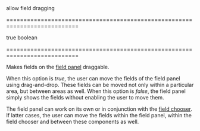 <!--**
/*-------------------------------------------
    Auto-generated file. Do not modify.
-------------------------------------------

**-->
<!--d-->allow field dragging<!--/d-->
===========================================================================
<!--default-->true<!--/default-->
<!--type-->boolean<!--/type-->
===========================================================================

<!--shortDescription-->
Makes fields on the [field panel](/Documentation/Guide/UI_Widgets/Pivot_Grid/Visual_Elements/#Field_Panel) draggable.
<!--/shortDescription-->

<!--fullDescription-->
When this option is *true*, the user can move the fields of the field panel using drag-and-drop. These fields can be moved not only within a particular area, but between areas as well. When this option is *false*, the field panel simply shows the fields without enabling the user to move them.

The field panel can work on its own or in conjunction with the [field chooser](/Documentation/Guide/UI_Widgets/Pivot_Grid/Visual_Elements/#Field_Chooser). If latter cases, the user can move the fields within the field panel, within the field chooser and between these components as well.
<!--/fullDescription-->